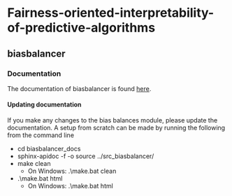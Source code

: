 # Fairness-oriented-interpretability-of-predictive-algorithms

## biasbalancer 

### Documentation
The documentation of biasbalancer is found [here](https://elisabethzinck.github.io/Fairness-oriented-interpretability-of-predictive-algorithms/html/index.html). 

#### Updating documentation
If you make any changes to the bias balances module, please update the documentation. A setup from scratch can be made by running the following from the command line
- cd biasbalancer_docs
- sphinx-apidoc -f -o source ../src_biasbalancer/
- make clean
    - On Windows: .\make.bat clean
- .\make.bat html
    - On Windows: .\make.bat html
